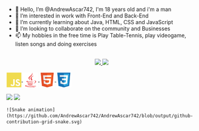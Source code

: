 - 👋 Hello, I’m @AndrewAscar742, I'm 18 years old and i'm a man
- 👀 I’m interested in work with Front-End and Back-End
- 🌱 I’m currently learning about Java, HTML, CSS and JavaScript
- 💞️ I’m looking to collaborate on the community and Businesses
- 📫 My hobbies in the free time is Play Table-Tennis, play videogame, listen songs and doing exercises

<br>

<div align="center">
  <a href="https://github.com/AndrewAscar742">
  <img height="180em" src="https://github-readme-stats.vercel.app/api?username=AndrewAscar742&show_icons=true&theme=dark&include_all_commits=true&count_private=true"/>
  <img height="180em" src="https://github-readme-stats.vercel.app/api/top-langs/?username=AndrewAscar742&layout=compact&langs_count=7&theme=dark"/>
</div>
  
  <div style="display: inline_block"><br>
  <img align="center" alt="Andrew-Js" height="40" width="40" src="https://raw.githubusercontent.com/devicons/devicon/master/icons/javascript/javascript-plain.svg">
  <img align="center" alt="Andrew-Java" height="40" width="40" src="https://raw.githubusercontent.com/devicons/devicon/master/icons/java/java-plain.svg">
  <img align="center" alt="Andrew-HTML" height="40" width="40" src="https://raw.githubusercontent.com/devicons/devicon/master/icons/html5/html5-original.svg">
  <img align="center" alt="Andrew-CSS" height="40" width="40" src="https://raw.githubusercontent.com/devicons/devicon/master/icons/css3/css3-original.svg">

  <br>
  <br>
    
  <div> 
<a href = "mailto:andrewmatosascar@outlook.com"><img src="https://img.shields.io/badge/-Gmail-%23333?style=for-the-badge&logo=gmail&logoColor=white" target="_blank"></a>
<a href="https://www.linkedin.com/in/andrew-matos-ascar-0330b21b5/" target="_blank"><img src="https://img.shields.io/badge/-LinkedIn-%230077B5?style=for-the-badge&logo=linkedin&logoColor=white" target="_blank"></a> 
</div>

    
    ![Snake animation](https://github.com/AndrewAscar742/AndrewAscar742/blob/output/github-contribution-grid-snake.svg)
<!---
AndrewAscar742/AndrewAscar742 is a ✨ special ✨ repository because its `README.md` (this file) appears on your GitHub profile.
You can click the Preview link to take a look at your changes.
--->
